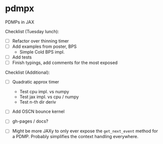 # pdmpx
PDMPs in JAX

Checklist (Tuesday lunch):
 * [ ] Refactor over thinning timer
 * [ ] Add examples from poster, BPS
   * Simple Cold BPS impl.
 * [ ] Add tests
 * [ ] Finish typings, add comments for the most exposed

Checklist (Additional):
 * [ ] Quadratic approx timer
   * Test cpu impl. vs numpy
   * Test jax impl. vs cpu / numpy
   * Test n-th dir deriv
 * [ ] Add OSCN bounce kernel
 * [ ] gh-pages / docs?
 * [ ] Might be more JAXy to only ever expose the ```get_next_event``` method for a PDMP.
       Probably simplifies the context handling everywhere.

